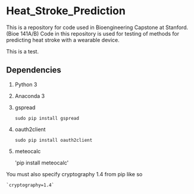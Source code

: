 # Heat_Stroke_Prediction

This is a repository for code used in Bioengineering Capstone at Stanford. (Bioe 141A/B)
Code in this repository is used for testing of methods for predicting heat stroke with a wearable device.

This is a test.

## Dependencies

1. Python 3
2. Anaconda 3
3. gspread
	
	`sudo pip install gspread`

4. oauth2client

	`sudo pip install oauth2client`

5. meteocalc
    
    'pip install meteocalc'


You must also specify cryptography 1.4 from pip like so
	
	`cryptography=1.4`
